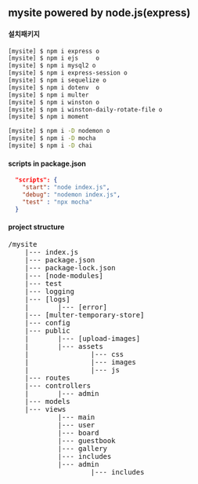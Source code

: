 ## mysite powered by node.js(express)

#### 설치패키지

```bash
[mysite] $ npm i express o
[mysite] $ npm i ejs     o
[mysite] $ npm i mysql2 o
[mysite] $ npm i express-session o
[mysite] $ npm i sequelize o
[mysite] $ npm i dotenv  o
[mysite] $ npm i multer
[mysite] $ npm i winston o
[mysite] $ npm i winston-daily-rotate-file o
[mysite] $ npm i moment

[mysite] $ npm i -D nodemon o
[mysite] $ npm i -D mocha
[mysite] $ npm i -D chai

```

#### scripts in package.json

```json
  "scripts": {
    "start": "node index.js",
    "debug": "nodemon index.js",
    "test" : "npx mocha"
  }
```

#### project structure
<pre>
/mysite
    |--- index.js
    |--- package.json
    |--- package-lock.json
    |--- [node-modules]
    |--- test
    |--- logging
    |--- [logs]
    |       |--- [error]
    |--- [multer-temporary-store]
    |--- config
    |--- public
    |       |--- [upload-images]
    |       |--- assets
    |               |--- css
    |               |--- images
    |               |--- js
    |--- routes
    |--- controllers
    |       |--- admin
    |--- models
    |--- views
            |--- main
            |--- user
            |--- board
            |--- guestbook
            |--- gallery
            |--- includes
            |--- admin
                    |--- includes        
</pre>


